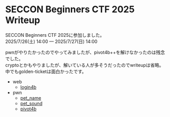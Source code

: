 # SECCON Beginners CTF 2025 Writeup

SECCON Beginners CTF 2025に参加しました。  
2025/7/26(土) 14:00 — 2025/7/27(日) 14:00

pwnがやりたかったのでやってみましたが、pivot4b++を解けなかったのは残念でした。  
cryptoとかもやりましたが、解いている人が多そうだったのでwriteupは省略。中でもgolden-ticketは面白かったです。

- web
  - [login4b](./web/login4b/)
- pwn
  - [pet_name](./pwn/pet_name/)
  - [pet_sound](./pwn/pet_sound/)
  - [pivot4b](./pwn/pivot4b/)
